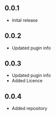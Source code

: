 ## 0.0.1

* Inital release

## 0.0.2

* Updated pugin info

## 0.0.3

* Updated pugin info
* Added Licence

## 0.0.4

* Added repository